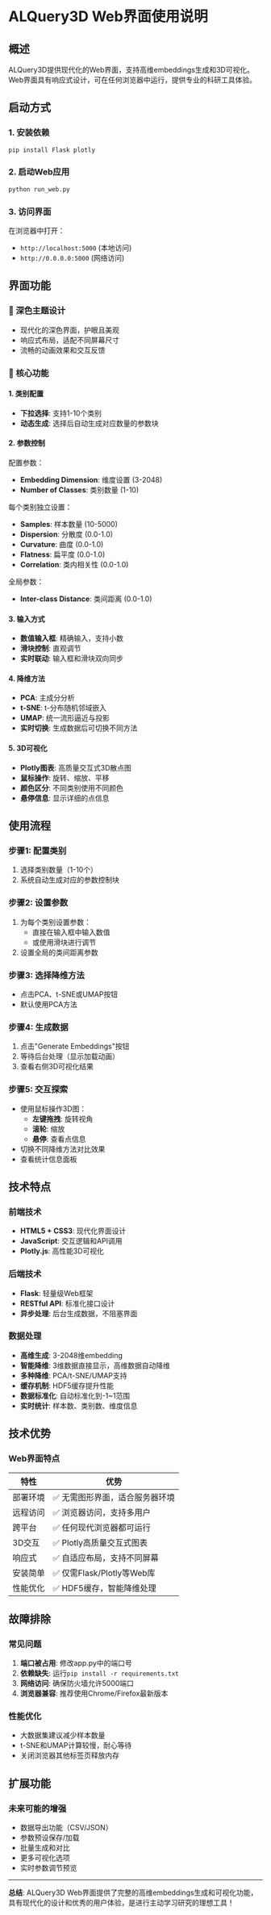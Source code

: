 # ALQuery3D Web界面使用说明

## 概述
ALQuery3D提供现代化的Web界面，支持高维embeddings生成和3D可视化。Web界面具有响应式设计，可在任何浏览器中运行，提供专业的科研工具体验。

## 启动方式

### 1. 安装依赖
```bash
pip install Flask plotly
```

### 2. 启动Web应用
```bash
python run_web.py
```

### 3. 访问界面
在浏览器中打开：
- `http://localhost:5000` (本地访问)
- `http://0.0.0.0:5000` (网络访问)

## 界面功能

### 🎨 深色主题设计
- 现代化的深色界面，护眼且美观
- 响应式布局，适配不同屏幕尺寸
- 流畅的动画效果和交互反馈

### 🔧 核心功能

#### 1. 类别配置
- **下拉选择**: 支持1-10个类别
- **动态生成**: 选择后自动生成对应数量的参数块

#### 2. 参数控制
配置参数：
- **Embedding Dimension**: 维度设置 (3-2048)
- **Number of Classes**: 类别数量 (1-10)

每个类别独立设置：
- **Samples**: 样本数量 (10-5000)
- **Dispersion**: 分散度 (0.0-1.0)
- **Curvature**: 曲度 (0.0-1.0)
- **Flatness**: 扁平度 (0.0-1.0)
- **Correlation**: 类内相关性 (0.0-1.0)

全局参数：
- **Inter-class Distance**: 类间距离 (0.0-1.0)

#### 3. 输入方式
- **数值输入框**: 精确输入，支持小数
- **滑块控制**: 直观调节
- **实时联动**: 输入框和滑块双向同步

#### 4. 降维方法
- **PCA**: 主成分分析
- **t-SNE**: t-分布随机邻域嵌入
- **UMAP**: 统一流形逼近与投影
- **实时切换**: 生成数据后可切换不同方法

#### 5. 3D可视化
- **Plotly图表**: 高质量交互式3D散点图
- **鼠标操作**: 旋转、缩放、平移
- **颜色区分**: 不同类别使用不同颜色
- **悬停信息**: 显示详细的点信息

## 使用流程

### 步骤1: 配置类别
1. 选择类别数量（1-10个）
2. 系统自动生成对应的参数控制块

### 步骤2: 设置参数
1. 为每个类别设置参数：
   - 直接在输入框中输入数值
   - 或使用滑块进行调节
2. 设置全局的类间距离参数

### 步骤3: 选择降维方法
- 点击PCA、t-SNE或UMAP按钮
- 默认使用PCA方法

### 步骤4: 生成数据
1. 点击"Generate Embeddings"按钮
2. 等待后台处理（显示加载动画）
3. 查看右侧3D可视化结果

### 步骤5: 交互探索
- 使用鼠标操作3D图：
  - **左键拖拽**: 旋转视角
  - **滚轮**: 缩放
  - **悬停**: 查看点信息
- 切换不同降维方法对比效果
- 查看统计信息面板

## 技术特点

### 前端技术
- **HTML5 + CSS3**: 现代化界面设计
- **JavaScript**: 交互逻辑和API调用
- **Plotly.js**: 高性能3D可视化

### 后端技术
- **Flask**: 轻量级Web框架
- **RESTful API**: 标准化接口设计
- **异步处理**: 后台生成数据，不阻塞界面

### 数据处理
- **高维生成**: 3-2048维embedding
- **智能降维**: 3维数据直接显示，高维数据自动降维
- **多种降维**: PCA/t-SNE/UMAP支持
- **缓存机制**: HDF5缓存提升性能
- **数据标准化**: 自动标准化到-1~1范围
- **实时统计**: 样本数、类别数、维度信息

## 技术优势

### Web界面特点
| 特性 | 优势 |
|------|------|
| 部署环境 | ✅ 无需图形界面，适合服务器环境 |
| 远程访问 | ✅ 浏览器访问，支持多用户 |
| 跨平台 | ✅ 任何现代浏览器都可运行 |
| 3D交互 | ✅ Plotly高质量交互式图表 |
| 响应式 | ✅ 自适应布局，支持不同屏幕 |
| 安装简单 | ✅ 仅需Flask/Plotly等Web库 |
| 性能优化 | ✅ HDF5缓存，智能降维处理 |

## 故障排除

### 常见问题
1. **端口被占用**: 修改app.py中的端口号
2. **依赖缺失**: 运行`pip install -r requirements.txt`
3. **网络访问**: 确保防火墙允许5000端口
4. **浏览器兼容**: 推荐使用Chrome/Firefox最新版本

### 性能优化
- 大数据集建议减少样本数量
- t-SNE和UMAP计算较慢，耐心等待
- 关闭浏览器其他标签页释放内存

## 扩展功能

### 未来可能的增强
- 数据导出功能（CSV/JSON）
- 参数预设保存/加载
- 批量生成和对比
- 更多可视化选项
- 实时参数调节预览

---

**总结**: ALQuery3D Web界面提供了完整的高维embeddings生成和可视化功能，具有现代化的设计和优秀的用户体验，是进行主动学习研究的理想工具！ 
